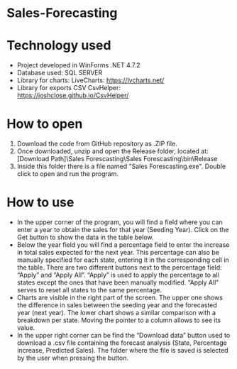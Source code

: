 # Sales-Forecasting

# Technology used
- Project developed in WinForms .NET 4.7.2
- Database used: SQL SERVER
- Library for charts: LiveCharts: https://lvcharts.net/
- Library for exports CSV CsvHelper: https://joshclose.github.io/CsvHelper/

# How to open
1. Download the code from GitHub repository as .ZIP file.
2. Once downloaded, unzip and open the Release folder, located at: [Download Path]\Sales Forescasting\Sales Forescasting\bin\Release
3. Inside this folder there is a file named "Sales Forescasting.exe". Double click to open and run the program.

# How to use
- In the upper corner of the program, you will find a field where you can enter a year to obtain the sales for that year (Seeding Year). Click on the Get button to show the data in the table below.
- Below the year field you will find a percentage field to enter the increase in total sales expected for the next year. This percentage can also be manually specified for each state, entering it in the corresponding cell in the table. There are two different buttons next to the percentage field: “Apply” and “Apply All”. “Apply” is used to apply the percentage to all states except the ones that have been manually modified. “Apply All” serves to reset all states to the same percentage.
- Charts are visible in the right part of the screen. The upper one shows the difference in sales between the seeding year and the forecasted year (next year). The lower chart shows a similar comparison with a breakdown per state. Moving the pointer to a column allows to see its value. 
- In the upper right corner can be find the “Download data” button used to download a .csv file containing the forecast analysis (State, Percentage increase, Predicted Sales). The folder where the file is saved is selected by the user when pressing the button. 
